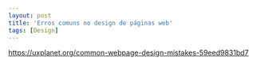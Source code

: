 ```yaml
---
layout: post
title: 'Erros comuns no design de páginas web'
tags: [Design]
---
```


<https://uxplanet.org/common-webpage-design-mistakes-59eed9831bd7>
